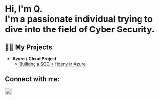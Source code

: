 <h1>Hi, I'm Q. </br> I'm a passionate individual trying to dive into the field of Cyber Security. </h1>

<h2>👨‍💻 My Projects:</h2>

- <b>Azure / Cloud Project</b>
  - [Builidng a SOC + Hoeny in Azure](https://github.com/kangQlee/Azure-SOC)

<h2> Connect with me:</h2>

[<img align="left" alt="Kangkyu Lee | LinkedIn" width="22px" src="https://cdn.jsdelivr.net/npm/simple-icons@v3/icons/linkedin.svg" />][linkedin]

[linkedin]: https://www.linkedin.com/in/kangqlee/

